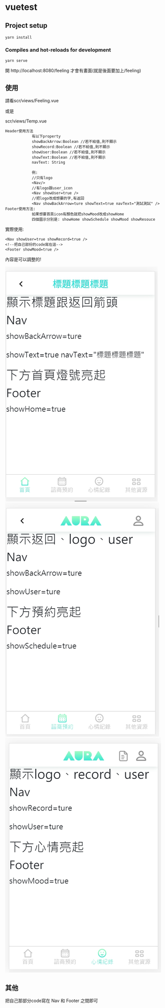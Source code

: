 # vuetest

## Project setup
```
yarn install
```

### Compiles and hot-reloads for development
```
yarn serve
```


開 http://localhost:8080/feeling
才會有畫面(就是後面要加上/feeling)

## 使用
請看scr/views/Feeling.vue

或是

scr/views/Temp.vue
```
Header使用方法
            有以下property
            showBackArrow:Boolean //若不給值,則不顯示
            showRecord:Boolean //若不給值,則不顯示
            showUser:Boolean //若不給值,則不顯示
            showText:Boolean //若不給值,則不顯示
            navText: String 

            例:
            //只有logo
            <Nav/>
            //有logo跟user_icon   
            <Nav showUser=true />  
            //把logo改成想要的字,有返回
            <Nav showBackArrow=ture showText=true navText="測試測試" />    
Footer使用方法:
            如果想要首頁icon有顏色就把showMood改成showHome
            四個圖示分別是: showHome showSchedule showMood showResouce

```
實際使用:
```
<Nav showUser=true showRecord=true />  
<!--把自己部份的code寫在這-->
<Footer showMood=true />
```


內容是可以調整的!

 ![image](https://github.com/yoyoLin427/Vue_header_footer/blob/master/demo1.jpg)
 ![image](https://github.com/yoyoLin427/Vue_header_footer/blob/master/demo2.jpg)
 ![image](https://github.com/yoyoLin427/Vue_header_footer/blob/master/demo3.jpg)
 

## 其他
把自己那部分code寫在 Nav 和 Footer 之間即可
